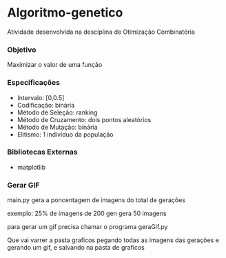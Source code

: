 # Algoritmo-genetico

Atividade desenvolvida na desciplina de Otimização Combinatória

### Objetivo
Maximizar o valor de uma função

### Especificações


* Intervalo: [0,0.5]
* Codificação: binária
* Método de Seleção: ranking
* Método de Cruzamento: dois pontos aleatórios
* Método de Mutação: binária
* Elitismo: 1 indivíduo da população

### Bibliotecas Externas

* matplotlib


### Gerar GIF

main.py gera a poncentagem de imagens do total de gerações

exemplo: 25% de imagens de 200 gen gera 50 imagens

para gerar um gif precisa chamar o programa geraGif.py

Que vai varrer a pasta graficos pegando todas as imagens das gerações e gerando um gif, e salvando na pasta de graficos
